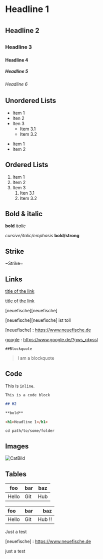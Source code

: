 # Headline 1 <h1>
## Headline 2 <h2>
### Headline 3 <h3>
#### Headline 4 <h4>
##### Headline 5 <h5>
###### Headline 6 <h6>
  
  
## Unordered Lists  
  
* Item 1
* Iten 2
* Iten 3
  * Item 3.1
  * Item 3.2
  
- Item 1
- Item 2
  
  
## Ordered Lists 
  
1. Item 1
2. Item 2
3. Item 3
   1. Iten 3.1
   1. Item 3.2
  

## Bold & italic
  
**bold**
*italic*
  
*cursive/italic/emphasis*
**bold/strong**
  

  ## Strike 

~Strike~
  
  
## Links
  
[title of the link](https://www.neuefische.de)
  
  
  [title of the link](https://www.neuefische.de) 
  
  [neuefische][neuefische]
  
  [neuefische][neuefische] ist toll
  
  
  [neuefische] : https://www.neuefische.de
  
  [google] : https://www.google.de/?gws_rd=ssl
  
  
    ##Blockquote
  
 > I am a blockquote
  
  ## Code
  
  This is `inline`.
  ```
  This is a code block
  ```
  
  ```md
  ## H2
  
  **bold**
  ```
  
  ```html
  <h1>Headline 1</h1>
  ```
  
  ```shell
  cd path/to/some/folder
  ```
  
  
## Images

  ![CatBild](https://unsplash.com/photos/45sFSKai4Q4)
  
  
  
## Tables 
  
  | foo | bar | baz |
  | --- | --- | --- |
  | Hello | Git | Hub |

  
  
  | foo | bar | baz |
  | :-- | --- | --: |
  | Hello | Git | Hub !! |
  
  
 Just a test

  [neuefische] : https://www.neuefische.de
  
  [google]: https://www.google.de/?gws_rd=ssl
  
  
  
  
  
  
  
 
  
  
  
  
  
just a test

